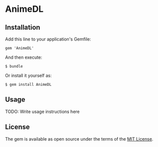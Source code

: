 # AnimeDL

## Installation

Add this line to your application's Gemfile:

```
gem 'AnimeDL'
```

And then execute:

    $ bundle

Or install it yourself as:

    $ gem install AnimeDL

## Usage

TODO: Write usage instructions here


## License

The gem is available as open source under the terms of the [MIT License](http://opensource.org/licenses/MIT).
